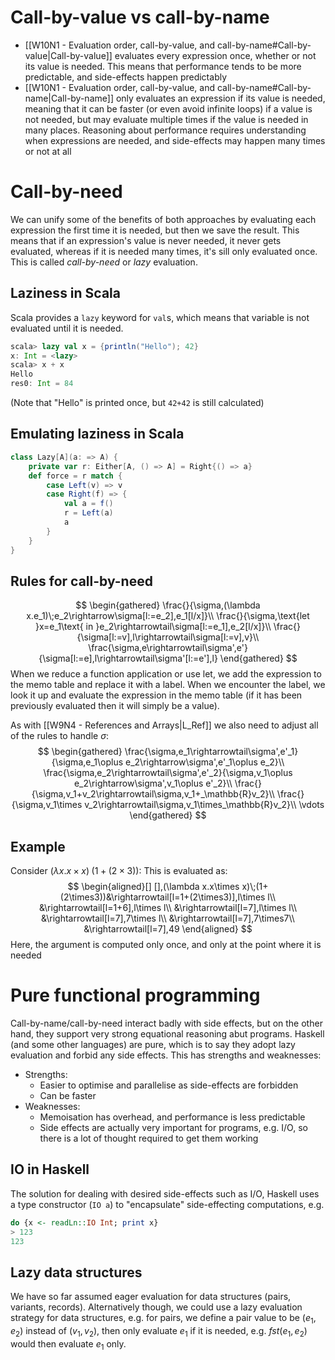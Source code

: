 # Call-by-value vs call-by-name
- [[W10N1 - Evaluation order, call-by-value, and call-by-name#Call-by-value|Call-by-value]] evaluates every expression once, whether or not its value is needed. This means that performance tends to be more predictable, and side-effects happen predictably
- [[W10N1 - Evaluation order, call-by-value, and call-by-name#Call-by-name|Call-by-name]] only evaluates an expression if its value is needed, meaning that it can be faster (or even avoid infinite loops) if a value is not needed, but may evaluate multiple times if the value is needed in many places. Reasoning about performance requires understanding when expressions are needed, and side-effects may happen many times or not at all
# Call-by-need
We can unify some of the benefits of both approaches by evaluating each expression the first time it is needed, but then we save the result. This means that if an expression's value is never needed, it never gets evaluated, whereas if it is needed many times, it's sill only evaluated once. This is called *call-by-need* or *lazy* evaluation.
## Laziness in Scala
Scala provides a `lazy` keyword for `val`s, which means that variable is not evaluated until it is needed.
```scala
scala> lazy val x = {println("Hello"); 42}
x: Int = <lazy>
scala> x + x
Hello
res0: Int = 84
```
(Note that "Hello" is printed once, but `42+42` is still calculated)
## Emulating laziness in Scala
```scala
class Lazy[A](a: => A) {
	private var r: Either[A, () => A] = Right{() => a}
	def force = r match {
		case Left(v) => v
		case Right(f) => {
			val a = f()
			r = Left(a)
			a
		}
	}
}
```
## Rules for call-by-need
$$
\begin{gathered}
\frac{}{\sigma,(\lambda x.e_1)\;e_2\rightarrow\sigma[l:=e_2],e_1[l/x]}\\
\frac{}{\sigma,\text{let }x=e_1\text{ in }e_2\rightarrowtail\sigma[l:=e_1],e_2[l/x]}\\
\frac{}{\sigma[l:=v],l\rightarrowtail\sigma[l:=v],v}\\
\frac{\sigma,e\rightarrowtail\sigma',e'}{\sigma[l:=e],l\rightarrowtail\sigma'[l:=e'],l}
\end{gathered}
$$
When we reduce a function application or use $\text{let}$, we add the expression to the memo table and replace it with a label. When we encounter the label, we look it up and evaluate the expression in the memo table (if it has been previously evaluated then it will simply be a value).

As with [[W9N4 - References and Arrays|L_Ref]] we also need to adjust all of the rules to handle $\sigma$:
$$
\begin{gathered}
\frac{\sigma,e_1\rightarrowtail\sigma',e'_1}{\sigma,e_1\oplus e_2\rightarrow\sigma',e'_1\oplus e_2}\\
\frac{\sigma,e_2\rightarrowtail\sigma',e'_2}{\sigma,v_1\oplus e_2\rightarrow\sigma',v_1\oplus e'_2}\\
\frac{}{\sigma,v_1+v_2\rightarrowtail\sigma,v_1+_\mathbb{R}v_2}\\
\frac{}{\sigma,v_1\times v_2\rightarrowtail\sigma,v_1\times_\mathbb{R}v_2}\\
\vdots
\end{gathered}
$$
## Example
Consider $(\lambda x.x\times x)\;(1+(2\times3))$:
This is evaluated as:
$$
\begin{aligned}[]
[],(\lambda x.x\times x)\;(1+(2\times3))&\rightarrowtail[l=1+(2\times3)],l\times l\\
&\rightarrowtail[l=1+6],l\times l\\
&\rightarrowtail[l=7],l\times l\\
&\rightarrowtail[l=7],7\times l\\
&\rightarrowtail[l=7],7\times7\\
&\rightarrowtail[l=7],49
\end{aligned}
$$
Here, the argument is computed only once, and only at the point where it is needed
# Pure functional programming
Call-by-name/call-by-need interact badly with side effects, but on the other hand, they support very strong equational reasoning abut programs. Haskell (and some other languages) are pure, which is to say they adopt lazy evaluation and forbid any side effects.
This has strengths and weaknesses:
- Strengths:
	- Easier to optimise and parallelise as side-effects are forbidden
	- Can be faster
- Weaknesses:
	- Memoisation has overhead, and performance is less predictable
	- Side effects are actually very important for programs, e.g. I/O, so there is a lot of thought required to get them working
## IO in Haskell
The solution for dealing with desired side-effects such as I/O, Haskell uses a type constructor (`IO a`) to "encapsulate" side-effecting computations, e.g.
```haskell
do {x <- readLn::IO Int; print x}
> 123
123
```
## Lazy data structures
We have so far assumed eager evaluation for data structures (pairs, variants, records). Alternatively though, we could use a lazy evaluation strategy for data structures, e.g. for pairs, we define a pair value to be $(e_1,e_2)$ instead of $(v_1,v_2)$, then only evaluate $e_1$ if it is needed, e.g. $fst(e_1,e_2)$ would then evaluate $e_1$ only.